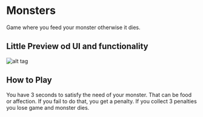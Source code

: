# Monsters
Game where you feed your monster otherwise it dies.

## Little Preview od UI and functionality
![alt tag](http://d.pr/i/WB4w/4Dksmeeq+)

## How to Play
You have 3 seconds to satisfy the need of your monster. That can be food or affection. If you fail to do that, you get a penalty. If you collect 3 penalties you lose game and monster dies.
